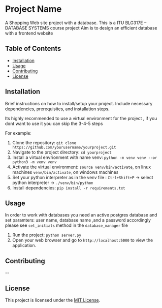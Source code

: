 # Project Name

A Shopping Web site project with a database. 
This is a ITU BLG317E – DATABASE SYSTEMS course project 
Aim is to design an efficient database with a frontend website

## Table of Contents

- [Installation](#installation)
- [Usage](#usage)
- [Contributing](#contributing)
- [License](#license)

## Installation

Brief instructions on how to install/setup your project. Include necessary dependencies, prerequisites, and installation steps.


Its highly recommended to use a virtual environment for the project , if you dont want to use it you can skip the 3-4-5 steps

For example:
1. Clone the repository: `git clone https://github.com/yourusername/yourproject.git`
2. Navigate to the project directory: `cd yourproject`
3. Install a virtual envrionment with name venv: `python -m venv venv --or python3 -m venv venv`
4. Activate the virtual environment: 
        `source venv/bin/activate`, on linux machines
        `venv/bin/activate`, on windows machines
5. Set your python interpreter as in the venv file :
        `Ctrl+Shift+P` -> select python interpreter -> `./venv/bin/python`
6. Install dependencies: `pip install -r requirements.txt`

## Usage

In order to work with databases you need an active postgres database and set paramters: user name, database name ,and a password accordingly please see `set_initials` method in the `database_manager` file

1. Run the project: `python server.py`
2. Open your web browser and go to `http://localhost:5000` to view the application.

## Contributing

--

## License

This project is licensed under the [MIT License](LICENSE).



